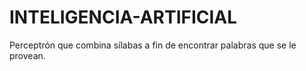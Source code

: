 # INTELIGENCIA-ARTIFICIAL

Perceptrón que combina sílabas a fin de encontrar palabras que se le provean.

